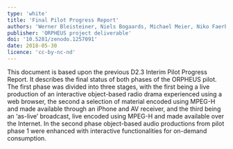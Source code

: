 ```yaml
---
type: 'white'
title: 'Final Pilot Progress Report'
authors: 'Werner Bleisteiner, Niels Bogaards, Michael Meier, Niko Faerber, Chris Baume'
publisher: 'ORPHEUS project deliverable'
doi: '10.5281/zenodo.1257091'
date: 2018-05-30
licence: 'cc-by-nc-nd'
---
```

This document is based upon the previous D2.3 Interim Pilot Progress Report. It describes the final status of both
phases of the ORPHEUS pilot. The first phase was divided into three stages, with the first being a live production of
an interactive object-based radio drama experienced using a web browser, the second a selection of material encoded
using MPEG-H and made available through an iPhone and AV receiver, and the third being an ‘as-live’ broadcast, live
encoded using MPEG-H and made available over the Internet. In the second phase object-based audio productions from
pilot phase 1 were enhanced with interactive functionalities for on-demand consumption.
